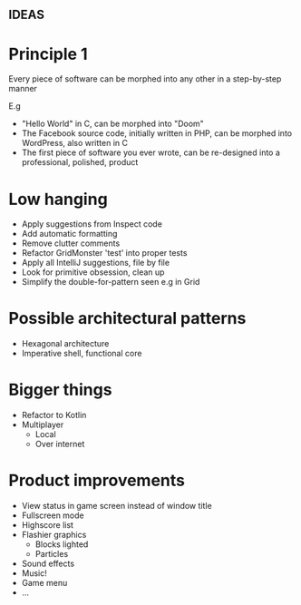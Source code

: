 ## IDEAS

# Principle 1

Every piece of software can be morphed into any other in a step-by-step manner

E.g
  * "Hello World" in C, can be morphed into "Doom"
  * The Facebook source code, initially written in PHP,
can be morphed into WordPress, also written in C
  * The first piece of software you ever wrote,
    can be re-designed into a professional, polished, product


# Low hanging
 * Apply suggestions from Inspect code
 * Add automatic formatting
 * Remove clutter comments
 * Refactor GridMonster 'test' into proper tests
 * Apply all IntelliJ suggestions, file by file
 * Look for primitive obsession, clean up
 * Simplify the double-for-pattern seen e.g in Grid

# Possible architectural patterns
 * Hexagonal architecture
 * Imperative shell, functional core


# Bigger things
 * Refactor to Kotlin
 * Multiplayer
   * Local
   * Over internet


# Product improvements

 * View status in game screen instead of window title
 * Fullscreen mode
 * Highscore list
 * Flashier graphics
   * Blocks lighted
   * Particles
 * Sound effects
 * Music!
 * Game menu
 * ...
 
